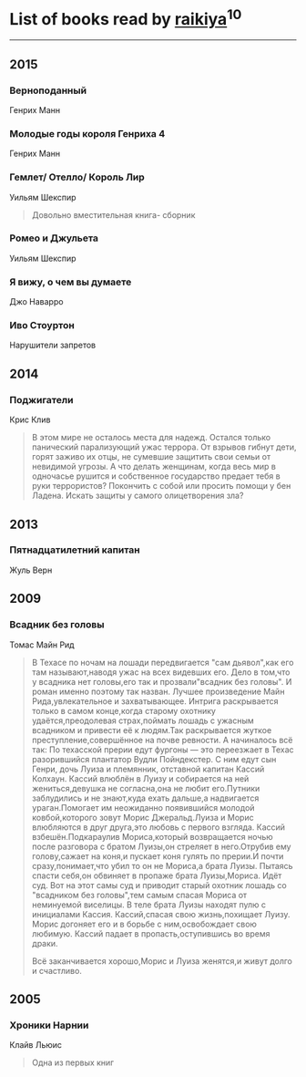 # List of books read by [raikiya](http://vk.com/id384194935)<sup>10</sup>
---

## 2015

### Верноподанный
Генрих Манн


### Молодые годы короля Генриха 4
Генрих Манн


### Гемлет/ Отелло/ Король Лир
Уильям Шекспир
> Довольно вместительная книга- сборник


### Ромео и Джульета
Уильям Шекспир


### Я вижу, о чем вы думаете
Джо Наварро


### Иво Стоуртон
Нарушители запретов



## 2014

### Поджигатели
Крис Клив
> В этом мире не осталось места для надежд. Остался только панический парализующий ужас террора. От взрывов гибнут дети, горят заживо их отцы, не сумевшие защитить свои семьи от невидимой угрозы. А что делать женщинам, когда весь мир в одночасье рушится и собственное государство предает тебя в руки террористов? Покончить с собой или просить помощи у бен Ладена. Искать защиты у самого олицетворения зла?



## 2013

### Пятнадцатилетний капитан
Жуль Верн



## 2009

### Всадник без головы
Томас Майн Рид
> В Техасе по ночам на лошади передвигается "сам дьявол",как его там называют,наводя ужас на всех видевших его.
> Дело в том,что у всадника нет головы,его так и прозвали"всадник без головы".
> И роман именно поэтому так назван.
> Лучшее произведение Майн Рида,увлекательное и захватывающее.
> Интрига раскрывается только в самом конце,когда старому охотнику удаётся,преодолевая страх,поймать лошадь с ужасным всадником и привести её к людям.Так раскрывается жуткое преступление,совершённое на почве ревности.
> А начиналось всё так:
> По техасской прерии едут фургоны — это переезжает  в Техас разорившийся плантатор Вудли Пойндекстер. С ним едут сын Генри, дочь Луиза и племянник, отставной капитан Кассий Колхаун.
> Кассий влюблён в Луизу и собирается на ней жениться,девушка не согласна,она не любит его.Путники заблудились и не знают,куда ехать дальше,а надвигается ураган.Помогает им неожиданно появившийся молодой ковбой,которого зовут  Морис Джеральд.Луиза и Морис влюбляются в друг друга,это любовь с первого взгляда.
> Кассий взбешён.Подкараулив Мориса,который возвращается ночью после разговора с братом Луизы,он стреляет в него.Отрубив ему голову,сажает на коня,и пускает коня гулять по прерии.И почти сразу,понимает,что убил то он не Мориса,а брата Луизы.
> Пытаясь спасти себя,он обвиняет в пропаже брата Луизы,Мориса.
> Идёт суд.
> Вот на этот самы суд и приводит старый охотник лошадь со "всадником без головы",тем самым спасая Мориса от неминуемой виселицы.
> В теле брата Луизы находят пулю с инициалами Кассия.
> Кассий,спасая свою жизнь,похищает Луизу.
> Морис догоняет его и в борьбе с ним,освобождает свою любимую.
> Кассий падает в пропасть,оступившись во время драки.
> 
> Всё заканчивается хорошо,Морис и Луиза женятся,и живут долго и счастливо.



## 2005

### Хроники Нарнии
Клайв Льюис
> Одна из первых книг



